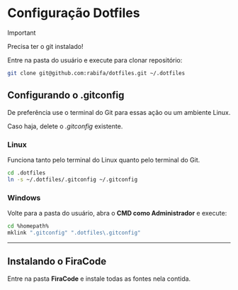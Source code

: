 # Configuração Dotfiles

>[!IMPORTANT]
>Precisa ter o git instalado!

Entre na pasta do usuário e execute para clonar repositório:

```sh
git clone git@github.com:rabifa/dotfiles.git ~/.dotfiles
```

## Configurando o .gitconfig

De preferência use o terminal do Git para essas ação ou um ambiente Linux.

Caso haja, delete o *.gitconfig* existente.

### Linux

Funciona tanto pelo terminal do Linux quanto pelo terminal do Git.

```sh
cd .dotfiles
ln -s ~/.dotfiles/.gitconfig ~/.gitconfig
```

### Windows

Volte para a pasta do usuário, abra o **CMD como Administrador** e execute:

```sh
cd %homepath%
mklink ".gitconfig" ".dotfiles\.gitconfig"
```

---

## Instalando o FiraCode

Entre na pasta **FiraCode** e instale todas as fontes nela contida.
